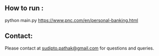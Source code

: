 ## How to run :
python main.py https://www.pnc.com/en/personal-banking.html

## Contact:
Please contact at sudipto.pathak@gmail.com for questions and queries.
